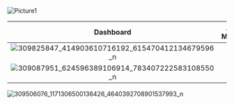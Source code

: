 ![Picture1](https://user-images.githubusercontent.com/73699852/193410165-c775f462-d784-4159-8eda-270d04a95bee.png)

Dashboard             |  Add Money         | See All Transactions  
:-------------------------:|:-------------------------:|:-------------------------:
![309825847_414903610716192_615470412134679596_n](https://user-images.githubusercontent.com/73699852/193410135-377d50b3-6ebe-4760-8761-71bc713a1163.jpg)  | 
![309087951_624596389106914_783407222583108550_n](https://user-images.githubusercontent.com/73699852/193410137-d3beb898-a0c2-4c3d-967d-6990c2a4abf1.jpg) |
![309506076_1171306500136426_4640392708901537993_n](https://user-images.githubusercontent.com/73699852/193410138-1565f9ee-36c9-44f0-a7e0-6b5ca1377e54.jpg)

